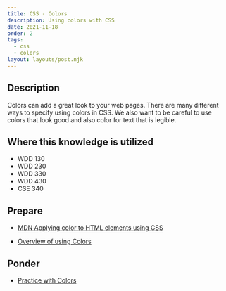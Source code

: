 ```yaml
---
title: CSS - Colors
description: Using colors with CSS
date: 2021-11-18
order: 2
tags:
  - css
  - colors
layout: layouts/post.njk
---
```


## Description

Colors can add a great look to your web pages. There are many different ways to specify using colors in CSS. We also want to be careful to use colors that look good and also color for text that is legible. 

## Where this knowledge is utilized

- WDD 130
- WDD 230
- WDD 330
- WDD 430
- CSE 340

## Prepare

- [MDN Applying color to HTML elements using CSS](https://developer.mozilla.org/en-US/docs/Web/HTML/Applying_color)

- [Overview of using Colors](prepare1)

## Ponder

- [Practice with Colors](ponder1/)
